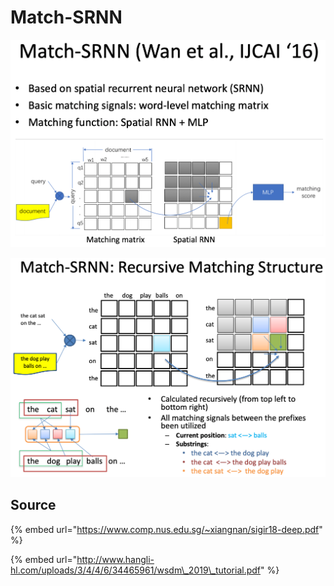 # Match-SRNN

![](../../../../../../../../.gitbook/assets/lark20190528155711.png)

![](../../../../../../../../.gitbook/assets/lark20190528155745.png)

## Source

{% embed url="https://www.comp.nus.edu.sg/~xiangnan/sigir18-deep.pdf" %}

{% embed url="http://www.hangli-hl.com/uploads/3/4/4/6/34465961/wsdm\_2019\_tutorial.pdf" %}


